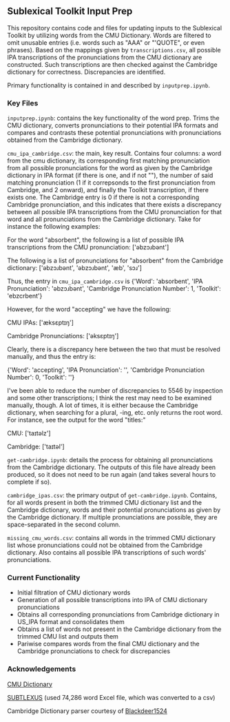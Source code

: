 ## Sublexical Toolkit Input Prep

This repository contains code and files for updating inputs to the Sublexical Toolkit by utilizing words from the CMU Dictionary. Words are filtered to omit unusable entries (i.e. words such as "AAA" or "'QUOTE", or even phrases). Based on the mappings given by `transcriptions.csv`, all possible IPA transcriptions of the pronunciations from the CMU dictionary are constructed. Such transcriptions are then checked against the Cambridge dictionary for correctness. Discrepancies are identified.

Primary functionality is contained in and described by `inputprep.ipynb`.

### Key Files

`inputprep.ipynb`: contains the key functionality of the word prep. Trims the CMU dictionary, converts pronunciations to their potential IPA formats and compares and contrasts these potential pronunciations with pronunciations obtained from the Cambridge dictionary.

`cmu_ipa_cambridge.csv`: the main, key result. Contains four columns: a word from the cmu dictionary, its corresponding first matching pronunciation from all possible pronunciations for the word as given by the Cambridge dictionary in IPA format (if there is one, and if not ""), the number of said matching pronunciation (1 if it correpsonds to the first pronunciation from Cambridge, and 2 onward), and finally the Toolkit transcription, if there exists one. The Cambridge entry is 0 if there is not a corresponding Cambridge pronunciation, and this indicates that there exists a discrepancy between all possible IPA transcriptions from the CMU pronunciation for that word and all pronunciations from the Cambridge dictionary. Take for instance the following examples:

For the word "absorbent", the following is a list of possible IPA transcriptions from the CMU pronunciation: ['əbzɔɹbənt']

The following is a list of pronunciations for "absorbent" from the Cambridge dictionary: ['əbzɔɹbənt', 'əbzɔɹbənt', 'æb', 'sɔɹ']

Thus, the entry in `cmu_ipa_cambridge.csv` is {'Word': 'absorbent', 'IPA Pronunciation': 'əbzɔɹbənt', 'Cambridge Pronunciation Number': 1, 'Toolkit': 'ebzcrbent'}

However, for the word "accepting" we have the following:

CMU IPAs: ['æksɛptɪŋ']

Cambridge Pronunciations: ['əksɛptɪŋ']

Clearly, there is a discrepancy here between the two that must be resolved manually, and thus the entry is:

{'Word': 'accepting', 'IPA Pronunciation': '', 'Cambridge Pronunciation Number': 0, 'Toolkit': ''}

I've been able to reduce the number of discrepancies to 5546 by inspection and some other transcriptions; I think the rest may need to be examined manually, though. A lot of times, it is either because the Cambridge dictionary, when searching for a plural, -ing, etc. only returns the root word. For instance, see the output for the word "titles:"

CMU: ['taɪtəlz']

Cambridge: ['taɪtəl']

`get-cambridge.ipynb`: details the process for obtaining all pronunciations from the Cambridge dictionary. The outputs of this file have already been produced, so it does not need to be run again (and takes several hours to complete if so).

`cambridge_ipas.csv`: the primary output of `get-cambridge.ipynb`. Contains, for all words present in both the trimmed CMU dictionary list and the Cambridge dictionary, words and their potential pronunciations as given by the Cambridge dictionary. If multiple pronunciations are possible, they are space-separated in the second column.

`missing_cmu_words.csv`: contains all words in the trimmed CMU dictionary list whose pronunciations could not be obtained from the Cambridge dictionary. Also contains all possible IPA transcriptions of such words' pronunciations.

### Current Functionality

- Initial filtration of CMU dictionary words
- Generation of all possible transcriptions into IPA of CMU dictionary pronunciations
- Obtains all corresponding pronunciations from Cambridge dictionary in US_IPA format and consolidates them
- Obtains a list of words not present in the Cambridge dictionary from the trimmed CMU list and outputs them 
- Pariwise compares words from the final CMU dictionary and the Cambridge pronunciations to check for discrepancies

### Acknowledgements

[CMU Dictionary](https://svn.code.sf.net/p/cmusphinx/code/trunk/cmudict/cmudict-0.7b)

[SUBTLEXUS](https://www.ugent.be/pp/experimentele-psychologie/en/research/documents/subtlexus) (used 74,286 word Excel file, which was converted to a csv)

Cambridge Dictionary parser courtesy of [Blackdeer1524](https://github.com/Blackdeer1524/CambridgeDict.py)
